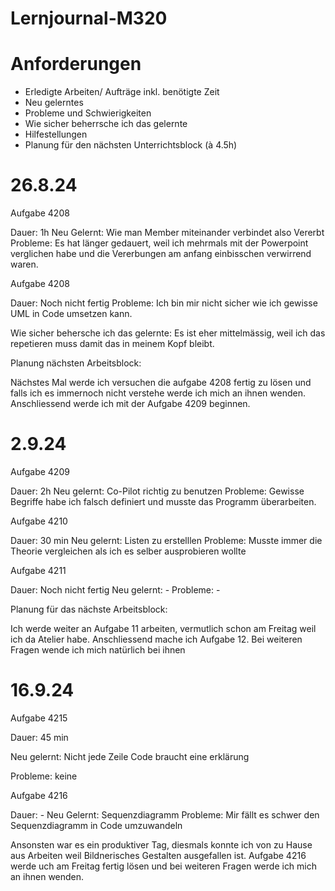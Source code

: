 # Lernjournal-M320

# Anforderungen 

- Erledigte Arbeiten/ Aufträge inkl. benötigte Zeit
- Neu gelerntes
- Probleme und Schwierigkeiten
- Wie sicher beherrsche ich das gelernte 
- Hilfestellungen
- Planung für den nächsten Unterrichtsblock (à 4.5h)

# 26.8.24

Aufgabe 4208

Dauer: 1h
Neu Gelernt: Wie man Member miteinander verbindet also Vererbt
Probleme: Es hat länger gedauert, weil ich mehrmals mit der Powerpoint verglichen habe und die Vererbungen am anfang einbisschen verwirrend waren.

Aufgabe 4208

Dauer: Noch nicht fertig
Probleme: Ich bin mir nicht sicher wie ich gewisse UML in Code umsetzen kann. 

Wie sicher behersche ich das gelernte: Es ist eher mittelmässig, weil ich das repetieren muss damit das in meinem Kopf bleibt. 

Planung nächsten Arbeitsblock:

Nächstes Mal werde ich versuchen die aufgabe 4208 fertig zu lösen und falls ich es immernoch nicht verstehe werde ich mich an ihnen wenden. Anschliessend werde ich mit der Aufgabe 4209 beginnen. 

# 2.9.24

Aufgabe 4209

Dauer: 2h
Neu gelernt: Co-Pilot richtig zu benutzen
Probleme: Gewisse Begriffe habe ich falsch definiert und musste das Programm überarbeiten.

Aufgabe 4210

Dauer: 30 min
Neu gelernt: Listen zu erstelllen
Probleme: Musste immer die Theorie vergleichen als ich es selber ausprobieren wollte

Aufgabe 4211

Dauer: Noch nicht fertig 
Neu gelernt: -
Probleme: - 

Planung für das nächste Arbeitsblock: 

Ich werde weiter an Aufgabe 11 arbeiten, vermutlich schon am Freitag weil ich da Atelier habe. Anschliessend mache ich Aufgabe 12. Bei weiteren Fragen wende ich mich natürlich bei ihnen 


# 16.9.24 

Aufgabe 4215

Dauer: 45 min

Neu gelernt: Nicht jede Zeile Code braucht eine erklärung

Probleme: keine


Aufgabe 4216

Dauer: -
Neu Gelernt: Sequenzdiagramm 
Probleme: Mir fällt es schwer den Sequenzdiagramm in Code umzuwandeln

Ansonsten war es ein produktiver Tag, diesmals konnte ich von zu Hause aus Arbeiten weil Bildnerisches Gestalten ausgefallen ist. Aufgabe 4216 werde uch am Freitag fertig lösen und bei weiteren Fragen werde ich mich an ihnen wenden. 
